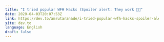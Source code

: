 ```yaml
---
title: "I tried popular WFH Hacks (Spoiler alert: They work 🙌🏽"
date: 2020-04-03T20:07:53Z
link: https://dev.to/amrutaranade/i-tried-popular-wfh-hacks-spoiler-alert-they-work-4kma?utm_medium=RSS&utm_source=news.12bit.vn
site: dev.to
language: English
draft: false
---
```

